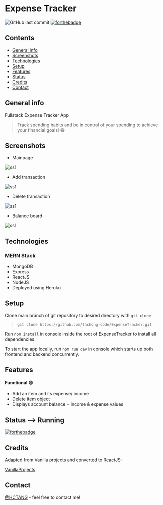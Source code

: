 # Expense Tracker
![GitHub last commit](https://img.shields.io/github/last-commit/thchong-code/ExpenseTracker?style=for-the-badge)
[![forthebadge](https://forthebadge.com/images/badges/made-with-javascript.svg)](https://forthebadge.com)

## Contents
* [General info](#general-info)
* [Screenshots](#screenshots)
* [Technologies](#technologies)
* [Setup](#setup)
* [Features](#features)
* [Status](#status)
* [Credits](#credits)
* [Contact](#contact)

## General info
Fullstack Expense Tracker App
> Track spending habits and be in control of your spending to achieve your financial goals! :smile:

## Screenshots
* Mainpage

![ss1](./img/ss1.jpg)

* Add transaction

![ss1](./img/ss1.jpg)

* Delete transaction 

![ss1](./img/ss1.jpg)

* Balance board

![ss1](./img/ss1.jpg)

## Technologies
### MERN Stack
- MongoDB
- Express
- ReactJS
- NodeJS
- Deployed using Heroku

## Setup
Clone main branch of git repository to desired directory with `git clone`

>`git clone https://github.com/thchong-code/ExpenseTracker.git`

Run `npm install` in console inside the root of ExpenseTracker to install all dependencies.

To start the app locally, run `npm run dev` in console which starts up both frontend and backend concurrently.

## Features
#### Functional :smile:
* Add an item and its expense/ income
* Delete item object
* Displays account balance + income & expense values

## Status --> Running
[![forthebadge](https://forthebadge.com/images/badges/60-percent-of-the-time-works-every-time.svg)](https://forthebadge.com)

## Credits
Adapted from Vanilla projects and converted to ReactJS:

[VanillaProjects](https://github.com/bradtraversy/vanillawebprojects/tree/master/expense-tracker)

## Contact
[@HCTANG](https://github.com/thchong-code) - feel free to contact me!